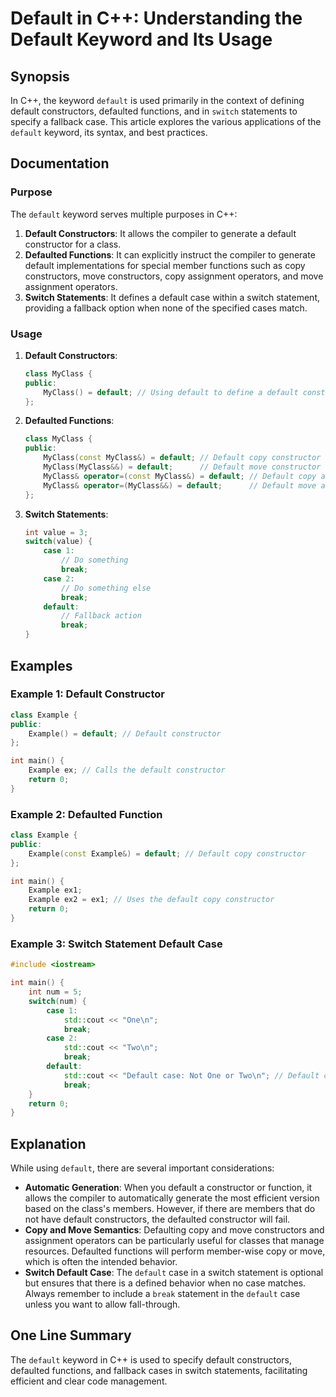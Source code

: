 <!--
Meta Description: # Default in C++: Understanding the Default Keyword and Its Usage ## Synopsis In C++, the keyword `default` is used primarily in the context of defini...
Meta Keywords: default, case, constructor, myclass, example
-->

# Default in C++: Understanding the Default Keyword and Its Usage

## Synopsis
In C++, the keyword `default` is used primarily in the context of defining default constructors, defaulted functions, and in `switch` statements to specify a fallback case. This article explores the various applications of the `default` keyword, its syntax, and best practices.

## Documentation
### Purpose
The `default` keyword serves multiple purposes in C++:
1. **Default Constructors**: It allows the compiler to generate a default constructor for a class.
2. **Defaulted Functions**: It can explicitly instruct the compiler to generate default implementations for special member functions such as copy constructors, move constructors, copy assignment operators, and move assignment operators.
3. **Switch Statements**: It defines a default case within a switch statement, providing a fallback option when none of the specified cases match.

### Usage
1. **Default Constructors**:
   ```cpp
   class MyClass {
   public:
       MyClass() = default; // Using default to define a default constructor
   };
   ```

2. **Defaulted Functions**:
   ```cpp
   class MyClass {
   public:
       MyClass(const MyClass&) = default; // Default copy constructor
       MyClass(MyClass&&) = default;      // Default move constructor
       MyClass& operator=(const MyClass&) = default; // Default copy assignment
       MyClass& operator=(MyClass&&) = default;      // Default move assignment
   };
   ```

3. **Switch Statements**:
   ```cpp
   int value = 3;
   switch(value) {
       case 1:
           // Do something
           break;
       case 2:
           // Do something else
           break;
       default:
           // Fallback action
           break;
   }
   ```

## Examples
### Example 1: Default Constructor
```cpp
class Example {
public:
    Example() = default; // Default constructor
};

int main() {
    Example ex; // Calls the default constructor
    return 0;
}
```

### Example 2: Defaulted Function
```cpp
class Example {
public:
    Example(const Example&) = default; // Default copy constructor
};

int main() {
    Example ex1;
    Example ex2 = ex1; // Uses the default copy constructor
    return 0;
}
```

### Example 3: Switch Statement Default Case
```cpp
#include <iostream>

int main() {
    int num = 5;
    switch(num) {
        case 1:
            std::cout << "One\n";
            break;
        case 2:
            std::cout << "Two\n";
            break;
        default:
            std::cout << "Default case: Not One or Two\n"; // Default case
            break;
    }
    return 0;
}
```

## Explanation
While using `default`, there are several important considerations:
- **Automatic Generation**: When you default a constructor or function, it allows the compiler to automatically generate the most efficient version based on the class's members. However, if there are members that do not have default constructors, the defaulted constructor will fail.
- **Copy and Move Semantics**: Defaulting copy and move constructors and assignment operators can be particularly useful for classes that manage resources. Defaulted functions will perform member-wise copy or move, which is often the intended behavior.
- **Switch Default Case**: The `default` case in a switch statement is optional but ensures that there is a defined behavior when no case matches. Always remember to include a `break` statement in the `default` case unless you want to allow fall-through.

## One Line Summary
The `default` keyword in C++ is used to specify default constructors, defaulted functions, and fallback cases in switch statements, facilitating efficient and clear code management.